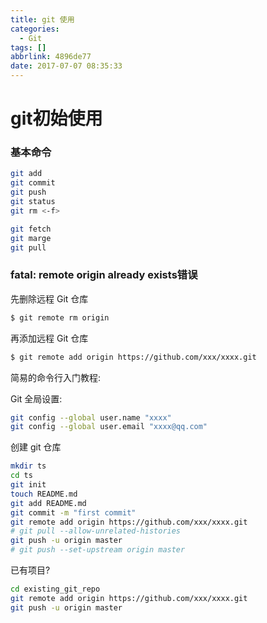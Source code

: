 ```yaml
---
title: git 使用
categories:
  - Git
tags: []
abbrlink: 4896de77
date: 2017-07-07 08:35:33
---
```

# git初始使用


### 基本命令
```sh
git add
git commit
git push
git status
git rm <-f>

git fetch
git marge
git pull
```


<!-- more -->



### fatal: remote origin already exists错误

先删除远程 Git 仓库
```sh
$ git remote rm origin
```
再添加远程 Git 仓库
```sh
$ git remote add origin https://github.com/xxx/xxxx.git
```

简易的命令行入门教程:

Git 全局设置:
```bash
git config --global user.name "xxxx"
git config --global user.email "xxxx@qq.com"
```
创建 git 仓库
```bash
mkdir ts
cd ts
git init
touch README.md
git add README.md
git commit -m "first commit"
git remote add origin https://github.com/xxx/xxxx.git
# git pull --allow-unrelated-histories
git push -u origin master
# git push --set-upstream origin master
```
已有项目?
```bash
cd existing_git_repo
git remote add origin https://github.com/xxx/xxxx.git
git push -u origin master
```
